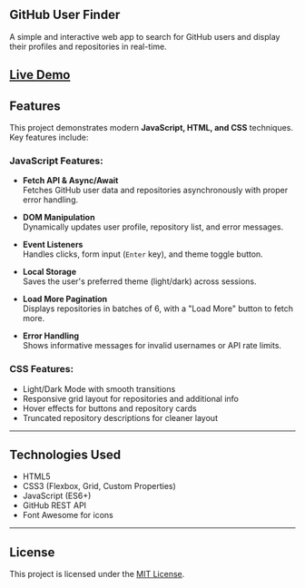 ## GitHub User Finder

 A simple and interactive web app to search for GitHub users and display their profiles and repositories in real-time.

[Live Demo](https://github.com/yourusername/github-user-finder-live) 
---

## Features

This project demonstrates modern **JavaScript, HTML, and CSS** techniques. Key features include:

### JavaScript Features:
- **Fetch API & Async/Await**  
  Fetches GitHub user data and repositories asynchronously with proper error handling.

- **DOM Manipulation**  
  Dynamically updates user profile, repository list, and error messages.

- **Event Listeners**  
  Handles clicks, form input (`Enter` key), and theme toggle button.

- **Local Storage**  
  Saves the user's preferred theme (light/dark) across sessions.

- **Load More Pagination**  
  Displays repositories in batches of 6, with a "Load More" button to fetch more.

- **Error Handling**  
  Shows informative messages for invalid usernames or API rate limits.

### CSS Features:
- Light/Dark Mode with smooth transitions
- Responsive grid layout for repositories and additional info
- Hover effects for buttons and repository cards
- Truncated repository descriptions for cleaner layout

---

## Technologies Used

- HTML5
- CSS3 (Flexbox, Grid, Custom Properties)
- JavaScript (ES6+)
- GitHub REST API
- Font Awesome for icons

---

## License

This project is licensed under the [MIT License](LICENSE).
